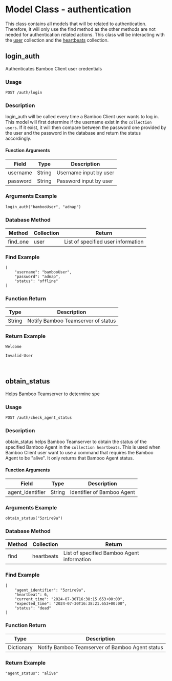 # Model Class - authentication

<!-- models, collections, and global_var with back ticks is to be link (n remove back ticks) -->
<!-- commands within braces {} are to be link as well -->

This class contains all models that will be related to authentication. Therefore, it will only use the find method as the other methods are not needed for authentication related actions. This class will be interacting with the [user](../Database/collections.md#users) collection and the [heartbeats](../Database/collections.md#heartbeats) collection.

<!-- Func 1 -->

## login_auth

Authenticates Bamboo Client user credentials

### Usage
<!-- should link both endpoint n command to their respective pages -->
```
POST /auth/login
```

### Description

login_auth will be called every time a Bamboo Client user wants to log in. This model will first determine if the username exist in the `collection users`. If it exist, it will then compare between the password one provided by the user and the password in the database and return the status accordingly. 

#### Function Arguments

|Field|Type|Description|
|-----|----|-----------|
|username|String|Username input by user|
|password|String|Password input by user|

### Arguments Example

```
login_auth("bambooUser", "adnap")
```

### Database Method

|Method|Collection|Return|
|------|----------|------|
|find_one|user|List of specified user information|

### Find Example

```
[
    "username": "bambooUser",
    "password": "adnap",
    "status": "offline"
]
```

### Function Return

|Type|Description|
|----|-----------|
|String|Notify Bamboo Teamserver of status|

### Return Example

```
Welcome
```

```
Invalid-User
```


<!-- Func 2 -->
<br>

## obtain_status

Helps Bamboo Teamserver to determine spe

### Usage
<!-- should link both endpoint n command to their respective pages -->
```
POST /auth/check_agent_status
```

### Description

obtain_status helps Bamboo Teamserver to obtain the status of the specified Bamboo Agent in the `collection heartbeats`. This is used when Bamboo Client user want to use a command that requires the Bamboo Agent to be "alive". It only returns that Bamboo Agent status.

#### Function Arguments

|Field|Type|Description|
|-----|----|-----------|
|agent_identifier|String|Identifier of Bamboo Agent|

### Arguments Example

```
obtain_status("5zrire9a")
```

### Database Method

|Method|Collection|Return|
|------|----------|------|
|find|heartbeats|List of specified Bamboo Agent information|

### Find Example

```
[   
    "agent_identifier": "5zrire9a",
    "heartbeat": 6,
    "current_time": "2024-07-30T16:38:15.653+00:00",
    "expected_time": "2024-07-30T16:38:21.653+00:00",
    "status": "dead"
]
```

### Function Return

|Type|Description|
|----|-----------|
|Dictionary|Notify Bamboo Teamserver of Bamboo Agent status|

### Return Example

```
"agent_status": "alive"
```
